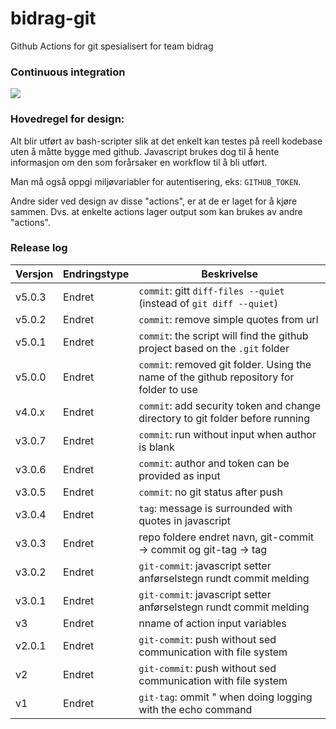 # bidrag-git
Github Actions for git spesialisert for team bidrag

### Continuous integration
![](https://github.com/navikt/bidrag-git/workflows/build%20actions/badge.svg)

### Hovedregel for design:
Alt blir utført av bash-scripter slik at det enkelt kan testes på reell kodebase uten å måtte bygge med github. Javascript brukes dog til å hente
informasjon om den som forårsaker en workflow til å bli utført.

Man må også oppgi miljøvariabler for autentisering, eks: `GITHUB_TOKEN`.

Andre sider ved design av disse "actions", er at de er laget for å kjøre sammen. Dvs. at enkelte actions lager output som kan brukes av andre "actions". 

### Release log

Versjon | Endringstype | Beskrivelse
--------|--------------|------------
v5.0.3  | Endret       | `commit`: gitt `diff-files --quiet` (instead of `git diff --quiet`) 
v5.0.2  | Endret       | `commit`: remove simple quotes from url 
v5.0.1  | Endret       | `commit`: the script will find the github project based on the `.git` folder 
v5.0.0  | Endret       | `commit`: removed git folder. Using the name of the github repository for folder to use 
v4.0.x  | Endret       | `commit`: add security token and change directory to git folder before running
v3.0.7  | Endret       | `commit`: run without input when author is blank
v3.0.6  | Endret       | `commit`: author and token can be provided as input
v3.0.5  | Endret       | `commit`: no git status after push
v3.0.4  | Endret       | `tag`: message is surrounded with quotes in javascript
v3.0.3  | Endret       | repo foldere endret navn, git-commit -> commit og git-tag -> tag
v3.0.2  | Endret       | `git-commit`: javascript setter anførselstegn rundt commit melding
v3.0.1  | Endret       | `git-commit`: javascript setter anførselstegn rundt commit melding
v3      | Endret       | nname of action input variables
v2.0.1  | Endret       | `git-commit`: push without sed communication with file system
v2      | Endret       | `git-commit`: push without sed communication with file system
v1      | Endret       | `git-tag`: ommit " when doing logging with the echo command 
